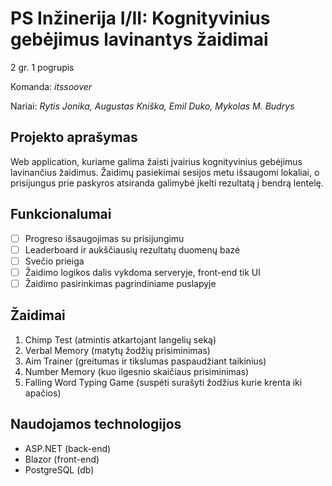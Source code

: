 # PS Inžinerija I/II: __Kognityvinius gebėjimus lavinantys žaidimai__
2 gr. 1 pogrupis

Komanda: _itssoover_

Nariai: _Rytis Jonika, Augustas Kniška, Emil Duko, Mykolas M. Budrys_

## Projekto aprašymas
Web application, kuriame galima žaisti įvairius kognityvinius gebėjimus lavinančius žaidimus.
Žaidimų pasiekimai sesijos metu išsaugomi lokaliai, o prisijungus prie paskyros atsiranda galimybė įkelti rezultatą į bendrą lentelę.

## Funkcionalumai
- [ ] Progreso išsaugojimas su prisijungimu
- [ ] Leaderboard ir aukščiausių rezultatų duomenų bazė
- [ ] Svečio prieiga
- [ ] Žaidimo logikos dalis vykdoma serveryje, front-end tik UI
- [ ] Žaidimo pasirinkimas pagrindiniame puslapyje

## Žaidimai
1. Chimp Test (atmintis atkartojant langelių seką)
2. Verbal Memory (matytų žodžių prisiminimas)
3. Aim Trainer (greitumas ir tikslumas paspaudžiant taikinius)
4. Number Memory (kuo ilgesnio skaičiaus prisiminimas)
5. Falling Word Typing Game (suspėti surašyti žodžius kurie krenta iki apačios)

## Naudojamos technologijos
- ASP.NET (back-end)
- Blazor (front-end)
- PostgreSQL (db)